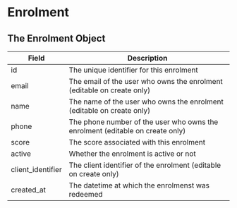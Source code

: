 # Enrolment

## The Enrolment Object

Field | Description
--------- | -----------
id | The unique identifier for this enrolment
email | The email of the user who owns the enrolment (editable on create only)
name | The name of the user who owns the enrolment (editable on create only)
phone | The phone number of the user who owns the enrolment (editable on create only)
score | The score associated with this enrolment
active | Whether the enrolment is active or not
client_identifier | The client identifier of the enrolment (editable on create only)
created_at | The datetime at which the enrolmenst was redeemed
